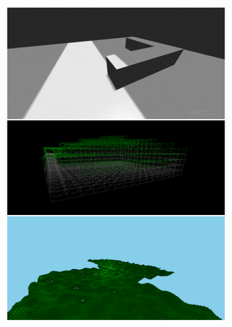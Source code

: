 ![Culled voxels in chunk](./images/first_shadows.PNG)
![Culled voxels in chunk](./images/wireframe_chunk.PNG)
![Culled voxels in chunk](./images/chunk_generation_static.PNG)
